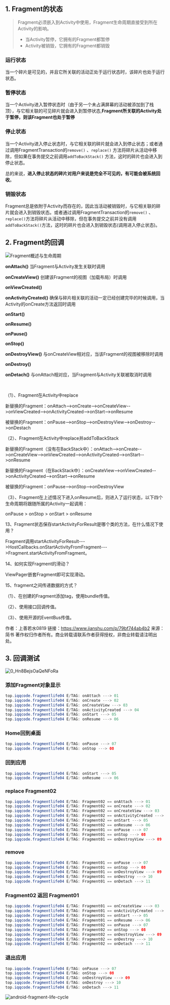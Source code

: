## 1. Fragment的状态

> Fragment必须嵌入到Activity中使用，Fragment生命周期直接受到所在Activity的影响。
>
> - 当Activity暂停，它拥有的Fragment都暂停
> - Activity被销毁，它拥有的Fragment都销毁

### 运行状态

当一个碎片是可见的，并且它所关联的活动正处于运行状态时，该碎片也处于运行状态。

### 暂停状态

当一个Activity进入暂停状态时（由于另一个未占满屏幕的活动被添加到了栈顶），与它相关联的可见碎片就会进入到暂停状态,**Fragment所关联的Activity处于暂停，则该Fragment也处于暂停**

### 停止状态

当一个Activity进入停止状态时，与它相关联的碎片就会进入到停止状态；或者通过调用FragmentTransaction的`remove()` 、`replace()` 方法将碎片从活动中移除，但如果在事务提交之前调用`addToBackStack()` 方法，这时的碎片也会进入到停止状态。

总的来说，**进入停止状态的碎片对用户来说是完全不可见的，有可能会被系统回收**。

### 销毁状态

Fragment总是依附于Activity而存在的，因此当活动被销毁时，与它相关联的碎片就会进入到销毁状态。或者通过调用FragmentTransaction的`remove()` 、`replace()`方法将碎片从活动中移除，但在事务提交之前并没有调用`addToBackStack()`方法，这时的碎片也会进入到销毁状态(调用进入停止状态)。

## 2. Fragment的回调

![Fragment概述与生命周期](https://iqqcode-blog.oss-cn-beijing.aliyuncs.com/img-2021-befo/20210325135107.png)

**onAttach()** 当Fragment与Activity发生关联时调用

**onCreateView()** 创建该Fragment的视图（加载布局）时调用

**onViewCreated()**

**onActivityCreated()** 确保与碎片相关联的活动一定已经创建完毕的时候调用，当Activity的onCreate方法返回时调用

**onStart()** 

**onResume()**  

**onPause()** 

**onStop()** 

**onDestroyView()** 与onCreateView相对应，当该Fragment的视图被移除时调用

**onDestroy()** 

**onDetach()** 与onAttach相对应，当Fragment与Activity关联被取消时调用

<br>

（1）、Fragment在Activity中replace

新替换的Fragment：onAttach-->onCreate-->onCreateView-->onViewCreated-->onActivityCreated-->onStart-->onResume

被替换的Fragment：onPause-->onStop-->onDestroyView-->onDestroy-->onDestach

（2）、Fragment在Activity中replace并addToBackStack

新替换的Fragment（没有在BackStack中）：onAttach-->onCreate-->onCreateView-->onViewCreated-->onActivityCreated-->onStart-->onResume

新替换的Fragment（在BackStack中）：onCreateView-->onViewCreated-->onActivityCreated-->onStart-->onResume

被替换的Fragment：onPause-->onStop-->onDestroyView

（3）、Fragment在上述情况下进入onResume后，则进入了运行状态，以下四个生命周期将跟随所属的Activity一起调用：

onPause > onStop > onStart > onResume

13、Fragment状态保存startActivityForResult是哪个类的方法，在什么情况下使用？

Fragment调用startActivityForResult--->HostCallbacks.onStartActivityFromFragment--->Fragment.startActivityFromFragment。

14、如何实现Fragment的滑动？

ViewPager嵌套Fragment即可实现滑动。

15、fragment之间传递数据的方式？

（1）、在创建的Fragment添加tag，使用bundle传值。

（2）、使用接口回调传值。

（3）、使用开源的EventBus传值。



作者：上善若水0819
链接：https://www.jianshu.com/p/79bf744ab4b2
来源：简书
著作权归作者所有。商业转载请联系作者获得授权，非商业转载请注明出处。

## 3. 回调测试

![0_Hn8BejsOaQeNFoRa](https://iqqcode-blog.oss-cn-beijing.aliyuncs.com/img-2021-befo/20210325135117.png)

### 添加Fragment对象显示

```java
top.iqqcode.fragmentlife04 E/TAG: onAttach ---> 01
top.iqqcode.fragmentlife04 E/TAG: onCreate ---> 02
top.iqqcode.fragmentlife04 E/TAG: onCreateView ---> 03
top.iqqcode.fragmentlife04 E/TAG: onActivityCreated ---> 04
top.iqqcode.fragmentlife04 E/TAG: onStart ---> 05
top.iqqcode.fragmentlife04 E/TAG: onResume ---> 06
```





### Home回到桌面

```java
top.iqqcode.fragmentlife04 E/TAG: onPause ---> 07
top.iqqcode.fragmentlife04 E/TAG: onStop ---> 08
```





### 回到应用

```java
top.iqqcode.fragmentlife04 E/TAG: onStart ---> 05
top.iqqcode.fragmentlife04 E/TAG: onResume ---> 06
```





### replace Fragment02

```java
top.iqqcode.fragmentlife04 E/TAG: Fragment02 == onAttach ---> 01
top.iqqcode.fragmentlife04 E/TAG: Fragment02 == onCreate ---> 02
top.iqqcode.fragmentlife04 E/TAG: Fragment02 == onCreateView ---> 03
top.iqqcode.fragmentlife04 E/TAG: Fragment02 == onActivityCreated ---> 04
top.iqqcode.fragmentlife04 E/TAG: Fragment02 == onStart ---> 05
top.iqqcode.fragmentlife04 E/TAG: Fragment02 == onResume ---> 06
top.iqqcode.fragmentlife04 E/TAG: Fragment01 == onPause ---> 07
top.iqqcode.fragmentlife04 E/TAG: Fragment01 == onStop ---> 08
top.iqqcode.fragmentlife04 E/TAG: Fragment01 == onDestroyView ---> 09
```

### remove

```java
top.iqqcode.fragmentlife04 E/TAG: Fragment01 == onPause ---> 07
top.iqqcode.fragmentlife04 E/TAG: Fragment01 == onStop ---> 08
top.iqqcode.fragmentlife04 E/TAG: Fragment01 == onDestroyView ---> 09
top.iqqcode.fragmentlife04 E/TAG: Fragment01 == onDestroy ---> 10
top.iqqcode.fragmentlife04 E/TAG: Fragment01 == onDetach ---> 11
```



### Fragment02 返回 Fragment01

```java
top.iqqcode.fragmentlife04 E/TAG: Fragment01 == onCreateView ---> 03
top.iqqcode.fragmentlife04 E/TAG: Fragment01 == onActivityCreated ---> 04
top.iqqcode.fragmentlife04 E/TAG: Fragment01 == onStart ---> 05
top.iqqcode.fragmentlife04 E/TAG: Fragment01 == onResume ---> 06
top.iqqcode.fragmentlife04 E/TAG: Fragment02 == onPause ---> 07
top.iqqcode.fragmentlife04 E/TAG: Fragment02 == onStop ---> 08
top.iqqcode.fragmentlife04 E/TAG: Fragment02 == onDestroyView ---> 09
top.iqqcode.fragmentlife04 E/TAG: Fragment02 == onDestroy ---> 10
top.iqqcode.fragmentlife04 E/TAG: Fragment02 == onDetach ---> 11
```



### 退出应用

```java
top.iqqcode.fragmentlife04 E/TAG: onPause ---> 07
top.iqqcode.fragmentlife04 E/TAG: onStop ---> 08
top.iqqcode.fragmentlife04 E/TAG: onDestroyView ---> 09
top.iqqcode.fragmentlife04 E/TAG: onDestroy ---> 10
top.iqqcode.fragmentlife04 E/TAG: onDetach ---> 11
```





![android-fragment-life-cycle](https://iqqcode-blog.oss-cn-beijing.aliyuncs.com/img-2021-befo/20210325135125.png)